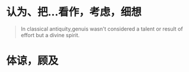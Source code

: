 # 认为、把...看作，考虑，细想

>In classical antiquity,genuis wasn't considered a talent or result of effort but a divine spirit.

# 体谅，顾及